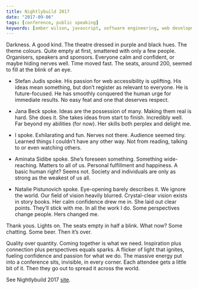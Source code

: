 ```yaml
---
title: Nightlybuild 2017
date: "2017-09-06"
tags: [conference, public speaking]
keywords: [amber wilson, javascript, software engineering, web development, coding]
---
```


Darkness. A good kind. The theatre dressed in purple and black hues. The theme colours. Quite empty at first, smattered with only a few people. Organisers, speakers and sponsors. Everyone calm and confident, or maybe hiding nerves well. Time moved fast. The seats, around 200, seemed to fill at the blink of an eye.

*   Stefan Judis spoke. His passion for web accessibility is uplifting. His ideas mean something, but don’t register as relevant to everyone. He is future-focused. He has smoothly conquered the human urge for immediate results. No easy feat and one that deserves respect.

*   Jana Beck spoke. Ideas are the possession of many. Making them real is hard. She does it. She takes ideas from start to finish. Incredibly well. Far beyond my abilities (for now). Her skills both perplex and delight me.

*   I spoke. Exhilarating and fun. Nerves not there. Audience seemed tiny. Learned things I couldn’t have any other way. Not from reading, talking to or even watching others.

*   Aminata Sidibe spoke. She’s foreseen something. Something wide-reaching. Matters to all of us. Personal fulfillment and happiness. A basic human right? Seems not. Society and individuals are only as strong as the weakest of us all.

*   Natalie Pistunovich spoke. Eye-opening barely describes it. We ignore the world. Our field of vision heavily blurred. Crystal-clear vision exists in story books. Her calm confidence drew me in. She laid out clear points. They’ll stick with me. In all the work I do. Some perspectives change people. Hers changed me.

Thank yous. Lights on. The seats empty in half a blink. What now? Some chatting. Some beer. Then it’s over.

Quality over quantity. Coming together is what we need. Inspiration plus connection plus perspectives equals sparks. A flicker of light that ignites, fueling confidence and passion for what we do. The massive energy put into a conference sits, invisible, in every corner. Each attendee gets a little bit of it. Then they go out to spread it across the world.

See Nightlybuild 2017 [site](https://nightlybuild.io/).